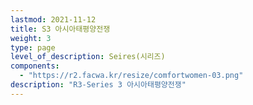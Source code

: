 ```yaml
---
lastmod: 2021-11-12
title: S3 아시아태평양전쟁
weight: 3
type: page
level_of_description: Seires(시리즈)
components: 
  - "https://r2.facwa.kr/resize/comfortwomen-03.png"
description: "R3-Series 3 아시아태평양전쟁"
---
```

